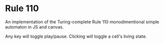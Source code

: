 # Rule 110

An implementation of the Turing-complete Rule 110 monodimentional simple automaton in JS and canvas.

Any key will toggle play/pause.
Clicking will toggle a cell's living state.
